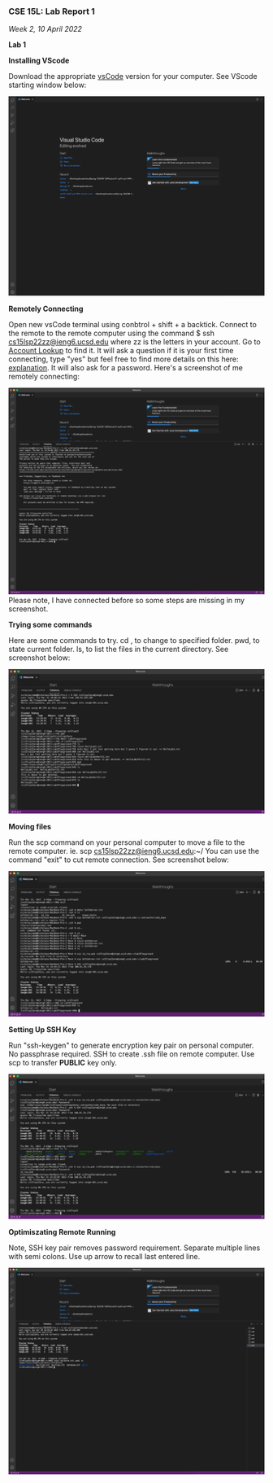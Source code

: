 ### CSE 15L: Lab Report 1
*Week 2, 10 April 2022*

**Lab 1**

__Installing VScode__

Download the appropriate [vsCode](https://code.visualstudio.com/) version for your computer. See VScode starting window below:

![VScode Screenshot](./Images/Screen%20Shot%202022-04-10%20at%201.49.05%20PM.png)

__Remotely Connecting__

Open new vsCode terminal using conbtrol + shift + a backtick. Connect to the remote to the remote computer using the command $ ssh cs15lsp22zz@ieng6.ucsd.edu where zz is the letters in your account. Go to [Account Lookup](https://sdacs.ucsd.edu/~icc/index.php) to find it. It will ask a question if it is your first time connecting, type "yes" but feel free to find more details on this here: [explanation](https://superuser.com/questions/421074/ssh-the-authenticity-of-host-host-cant-be-established/421084#421084). It will also ask for a password. Here's a screenshot of me remotely connecting:

![Remote Connection](https://github.com/nickjrjobe/cse15l-lab-reports/blob/3e71c7ab0812903919e40e03818b9e54b38f2da7/Images/Screen%20Shot%202022-04-10%20at%202.56.50%20PM.png)
Please note, I have connected before so some steps are missing in my screenshot.

__Trying some commands__

Here are some commands to try. cd <directory name>, to change to specified folder. pwd, to state current folder. ls, to list the files in the current directory. See screenshot below:

![Commands](https://github.com/nickjrjobe/cse15l-lab-reports/blob/3e71c7ab0812903919e40e03818b9e54b38f2da7/Images/Screen%20Shot%202022-04-10%20at%202.57.38%20PM.png)
  
__Moving files__

Run the scp command on your personal computer to move a file to the remote computer. ie. scp <file name> cs15lsp22zz@ieng6.ucsd.edu:~/ You can use the command "exit" to cut remote connection. See screenshot below: 
  
![Moving files](https://github.com/nickjrjobe/cse15l-lab-reports/blob/0b576d646927b6b517225405f934a37e25ae2ffa/Images/Screen%20Shot%202022-04-10%20at%203.01.45%20PM.png)
  
__Setting Up SSH Key__

Run "ssh-keygen" to generate encryption key pair on personal computer.  No passphrase required. SSH to create .ssh file on remote computer. Use scp to transfer __PUBLIC__ key only. 
  
![SSH Key Setup](https://github.com/nickjrjobe/cse15l-lab-reports/blob/0b576d646927b6b517225405f934a37e25ae2ffa/Images/Screen%20Shot%202022-04-10%20at%203.02.30%20PM.png)
  
__Optimiszating Remote Running__
  
Note, SSH key pair removes password requirement. Separate multiple lines with semi colons. Use up arrow to recall last entered line.
  
![Optimized](https://github.com/nickjrjobe/cse15l-lab-reports/blob/f5d67d4c1beaf07ac1a463bae2009de98951a811/Images/Screen%20Shot%202022-04-10%20at%204.19.38%20PM.png)
  
  




